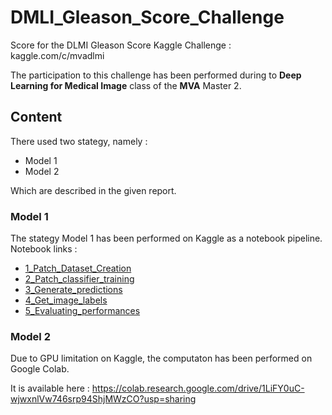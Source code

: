 # DMLI_Gleason_Score_Challenge

Score for the DLMI Gleason Score Kaggle Challenge : kaggle.com/c/mvadlmi

The participation to this challenge has been performed during to **Deep Learning for Medical Image** class of the **MVA** Master 2.

## Content

There used two stategy, namely :
- Model 1
- Model 2

Which are described in the given report.

### Model 1

The stategy Model 1 has been performed on Kaggle as a notebook pipeline.  
Notebook links :
- [1_Patch_Dataset_Creation](https://www.kaggle.com/code/alibellamine/1-patch-dataset-creation)
- [2_Patch_classifier_training](https://www.kaggle.com/code/alibellamine/2-patch-classifier-training)
- [3_Generate_predictions](https://www.kaggle.com/code/alibellamine/3-generate-predictions)
- [4_Get_image_labels](https://www.kaggle.com/code/alibellamine/4-get-image-labels)
- [5_Evaluating_performances](https://www.kaggle.com/code/alibellamine/5-evaluating-performances)

### Model 2

Due to GPU limitation on Kaggle, the computaton has been performed on Google Colab.

It is available here : https://colab.research.google.com/drive/1LiFY0uC-wjwxnlVw746srp94ShjMWzCO?usp=sharing